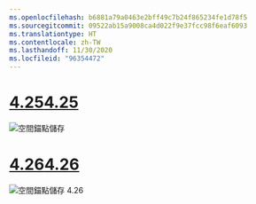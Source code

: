 ```yaml
---
ms.openlocfilehash: b6881a79a0463e2bff49c7b24f865234fe1d78f5
ms.sourcegitcommit: 09522ab15a9008ca4d022f9e37fcc98f6eaf6093
ms.translationtype: HT
ms.contentlocale: zh-TW
ms.lasthandoff: 11/30/2020
ms.locfileid: "96354472"
---
```

# <a name="425"></a>[<span data-ttu-id="f7265-101">4.25</span><span class="sxs-lookup"><span data-stu-id="f7265-101">4.25</span></span>](#tab/425)

![空間錨點儲存](../images/unreal-spatialanchors-save.PNG)

# <a name="426"></a>[<span data-ttu-id="f7265-103">4.26</span><span class="sxs-lookup"><span data-stu-id="f7265-103">4.26</span></span>](#tab/426)

![空間錨點儲存 4.26](../images/local-spatial-anchors-img-02.png)